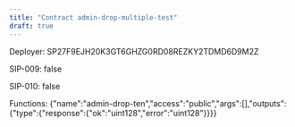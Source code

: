 ```yaml
---
title: "Contract admin-drop-multiple-test"
draft: true
---
```

Deployer: SP27F9EJH20K3GT6GHZG0RD08REZKY2TDMD6D9M2Z

SIP-009: false

SIP-010: false

Functions:
{"name":"admin-drop-ten","access":"public","args":[],"outputs":{"type":{"response":{"ok":"uint128","error":"uint128"}}}}
